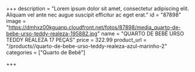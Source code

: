 +++
description = "Lorem ipsum dolor sit amet, consectetur adipiscing elit. Aliquam vel ante nec augue suscipit efficitur ac eget erat."
id = "87898"
image = "https://dmhxz00kguanp.cloudfront.net/fotos/87898/media_quarto-de-bebe-urso-teddy-realeza-195882.jpg"
name = "QUARTO DE BEBÊ URSO TEDDY REALEZA 17 PEÇAS"
price = 322.99
product_url = "/products//quarto-de-bebe-urso-teddy-realeza-azul-marinho-2"
categories = ["Quarto de Bebê"]

+++
